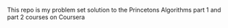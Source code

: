 This repo is my problem set solution to the Princetons Algorithms part 1 and part 2 courses on Coursera
